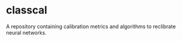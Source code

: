# classcal
A repository containing calibration metrics and algorithms to reclibrate neural networks.

